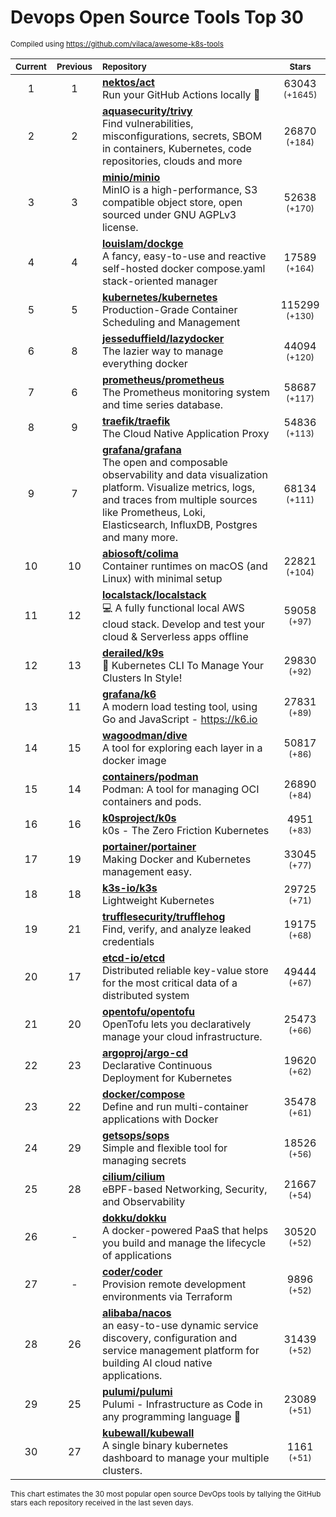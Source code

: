 # Devops Open Source Tools Top 30
<sup>Compiled using https://github.com/vilaca/awesome-k8s-tools</sup>
<div align="center">

|<sub>Current</sub>|<sub>Previous</sub>|<sub>Repository</sub>|<sub>Stars</sub>|
|:---:|:---:|:---|:---:|
|1|1|[**nektos/act**](https://github.com/nektos/act)<br/>Run your GitHub Actions locally 🚀|63043 <sup>(+1645)</sup>|
|2|2|[**aquasecurity/trivy**](https://github.com/aquasecurity/trivy)<br/>Find vulnerabilities, misconfigurations, secrets, SBOM in containers, Kubernetes, code repositories, clouds and more|26870 <sup>(+184)</sup>|
|3|3|[**minio/minio**](https://github.com/minio/minio)<br/>MinIO is a high-performance, S3 compatible object store, open sourced under GNU AGPLv3 license.|52638 <sup>(+170)</sup>|
|4|4|[**louislam/dockge**](https://github.com/louislam/dockge)<br/>A fancy, easy-to-use and reactive self-hosted docker compose.yaml stack-oriented manager|17589 <sup>(+164)</sup>|
|5|5|[**kubernetes/kubernetes**](https://github.com/kubernetes/kubernetes)<br/>Production-Grade Container Scheduling and Management|115299 <sup>(+130)</sup>|
|6|8|[**jesseduffield/lazydocker**](https://github.com/jesseduffield/lazydocker)<br/>The lazier way to manage everything docker|44094 <sup>(+120)</sup>|
|7|6|[**prometheus/prometheus**](https://github.com/prometheus/prometheus)<br/>The Prometheus monitoring system and time series database.|58687 <sup>(+117)</sup>|
|8|9|[**traefik/traefik**](https://github.com/traefik/traefik)<br/>The Cloud Native Application Proxy|54836 <sup>(+113)</sup>|
|9|7|[**grafana/grafana**](https://github.com/grafana/grafana)<br/>The open and composable observability and data visualization platform. Visualize metrics, logs, and traces from multiple sources like Prometheus, Loki, Elasticsearch, InfluxDB, Postgres and many more. |68134 <sup>(+111)</sup>|
|10|10|[**abiosoft/colima**](https://github.com/abiosoft/colima)<br/>Container runtimes on macOS (and Linux) with minimal setup|22821 <sup>(+104)</sup>|
|11|12|[**localstack/localstack**](https://github.com/localstack/localstack)<br/>💻 A fully functional local AWS cloud stack. Develop and test your cloud & Serverless apps offline|59058 <sup>(+97)</sup>|
|12|13|[**derailed/k9s**](https://github.com/derailed/k9s)<br/>🐶 Kubernetes CLI To Manage Your Clusters In Style!|29830 <sup>(+92)</sup>|
|13|11|[**grafana/k6**](https://github.com/grafana/k6)<br/>A modern load testing tool, using Go and JavaScript - https://k6.io|27831 <sup>(+89)</sup>|
|14|15|[**wagoodman/dive**](https://github.com/wagoodman/dive)<br/>A tool for exploring each layer in a docker image|50817 <sup>(+86)</sup>|
|15|14|[**containers/podman**](https://github.com/containers/podman)<br/>Podman: A tool for managing OCI containers and pods.|26890 <sup>(+84)</sup>|
|16|16|[**k0sproject/k0s**](https://github.com/k0sproject/k0s)<br/>k0s - The Zero Friction Kubernetes|4951 <sup>(+83)</sup>|
|17|19|[**portainer/portainer**](https://github.com/portainer/portainer)<br/>Making Docker and Kubernetes management easy.|33045 <sup>(+77)</sup>|
|18|18|[**k3s-io/k3s**](https://github.com/k3s-io/k3s)<br/>Lightweight Kubernetes|29725 <sup>(+71)</sup>|
|19|21|[**trufflesecurity/trufflehog**](https://github.com/trufflesecurity/trufflehog)<br/>Find, verify, and analyze leaked credentials|19175 <sup>(+68)</sup>|
|20|17|[**etcd-io/etcd**](https://github.com/etcd-io/etcd)<br/>Distributed reliable key-value store for the most critical data of a distributed system|49444 <sup>(+67)</sup>|
|21|20|[**opentofu/opentofu**](https://github.com/opentofu/opentofu)<br/>OpenTofu lets you declaratively manage your cloud infrastructure.|25473 <sup>(+66)</sup>|
|22|23|[**argoproj/argo-cd**](https://github.com/argoproj/argo-cd)<br/>Declarative Continuous Deployment for Kubernetes|19620 <sup>(+62)</sup>|
|23|22|[**docker/compose**](https://github.com/docker/compose)<br/>Define and run multi-container applications with Docker|35478 <sup>(+61)</sup>|
|24|29|[**getsops/sops**](https://github.com/getsops/sops)<br/>Simple and flexible tool for managing secrets|18526 <sup>(+56)</sup>|
|25|28|[**cilium/cilium**](https://github.com/cilium/cilium)<br/>eBPF-based Networking, Security, and Observability|21667 <sup>(+54)</sup>|
|26|-|[**dokku/dokku**](https://github.com/dokku/dokku)<br/>A docker-powered PaaS that helps you build and manage the lifecycle of applications|30520 <sup>(+52)</sup>|
|27|-|[**coder/coder**](https://github.com/coder/coder)<br/>Provision remote development environments via Terraform|9896 <sup>(+52)</sup>|
|28|26|[**alibaba/nacos**](https://github.com/alibaba/nacos)<br/>an easy-to-use dynamic service discovery, configuration and service management platform for building AI cloud native applications.|31439 <sup>(+52)</sup>|
|29|25|[**pulumi/pulumi**](https://github.com/pulumi/pulumi)<br/>Pulumi - Infrastructure as Code in any programming language 🚀|23089 <sup>(+51)</sup>|
|30|27|[**kubewall/kubewall**](https://github.com/kubewall/kubewall)<br/>A single binary kubernetes dashboard to manage your multiple clusters.|1161 <sup>(+51)</sup>|


</div>

<sub>This chart estimates the 30 most popular open source DevOps tools by tallying the GitHub stars each repository received in the last seven days.</sub>
